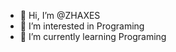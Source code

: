 - 👋 Hi, I’m @ZHAXES
- 👀 I’m interested in Programing
- 🌱 I’m currently learning Programing



<!---
ZHAXES/ZHAXES is a ✨ special ✨ repository because its `README.md` (this file) appears on your GitHub profile.
You can click the Preview link to take a look at your changes.
--->
